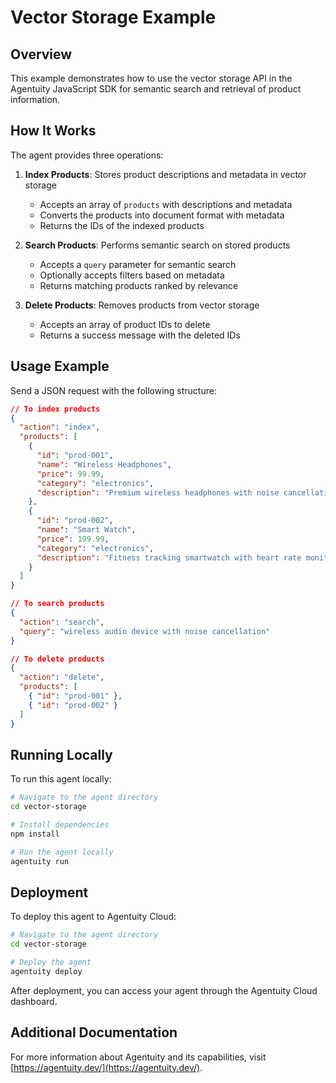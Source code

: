 # Vector Storage Example

## Overview
This example demonstrates how to use the vector storage API in the Agentuity JavaScript SDK for semantic search and retrieval of product information.

## How It Works
The agent provides three operations:

1. **Index Products**: Stores product descriptions and metadata in vector storage
   - Accepts an array of `products` with descriptions and metadata
   - Converts the products into document format with metadata
   - Returns the IDs of the indexed products

2. **Search Products**: Performs semantic search on stored products
   - Accepts a `query` parameter for semantic search
   - Optionally accepts filters based on metadata
   - Returns matching products ranked by relevance

3. **Delete Products**: Removes products from vector storage
   - Accepts an array of product IDs to delete
   - Returns a success message with the deleted IDs

## Usage Example
Send a JSON request with the following structure:

```json
// To index products
{
  "action": "index",
  "products": [
    {
      "id": "prod-001",
      "name": "Wireless Headphones",
      "price": 99.99,
      "category": "electronics",
      "description": "Premium wireless headphones with noise cancellation and 20-hour battery life."
    },
    {
      "id": "prod-002",
      "name": "Smart Watch",
      "price": 199.99,
      "category": "electronics",
      "description": "Fitness tracking smartwatch with heart rate monitoring and GPS."
    }
  ]
}

// To search products
{
  "action": "search",
  "query": "wireless audio device with noise cancellation"
}

// To delete products
{
  "action": "delete",
  "products": [
    { "id": "prod-001" },
    { "id": "prod-002" }
  ]
}
```

## Running Locally
To run this agent locally:

```bash
# Navigate to the agent directory
cd vector-storage

# Install dependencies
npm install

# Run the agent locally
agentuity run
```

## Deployment
To deploy this agent to Agentuity Cloud:

```bash
# Navigate to the agent directory
cd vector-storage

# Deploy the agent
agentuity deploy
```

After deployment, you can access your agent through the Agentuity Cloud dashboard.

## Additional Documentation
For more information about Agentuity and its capabilities, visit [https://agentuity.dev/](https://agentuity.dev/).
